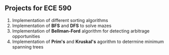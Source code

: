Projects for ECE 590
--------------------

1. Implementation of different sorting algorithms
2. Implementation of **BFS** and **DFS** to solve mazes
3. Implementation of **Bellman-Ford**  algorithm for detecting arbitrage opportunities
4. Implementation of **Prim's** and **Kruskal's** agorithm to determine minimum spanning trees

